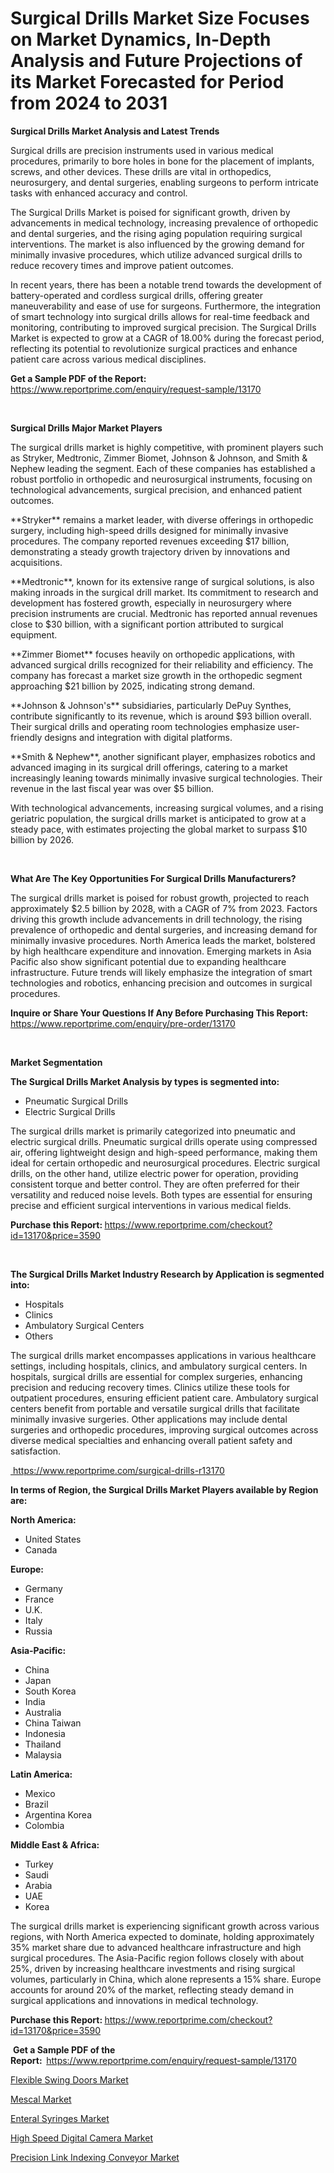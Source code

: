 <p><h1>Surgical Drills Market Size Focuses on Market Dynamics, In-Depth Analysis and Future Projections of its Market Forecasted for Period from 2024 to 2031</h1></p><p><strong>Surgical Drills Market Analysis and Latest Trends</strong></p>
<p><p>Surgical drills are precision instruments used in various medical procedures, primarily to bore holes in bone for the placement of implants, screws, and other devices. These drills are vital in orthopedics, neurosurgery, and dental surgeries, enabling surgeons to perform intricate tasks with enhanced accuracy and control.</p><p>The Surgical Drills Market is poised for significant growth, driven by advancements in medical technology, increasing prevalence of orthopedic and dental surgeries, and the rising aging population requiring surgical interventions. The market is also influenced by the growing demand for minimally invasive procedures, which utilize advanced surgical drills to reduce recovery times and improve patient outcomes.</p><p>In recent years, there has been a notable trend towards the development of battery-operated and cordless surgical drills, offering greater maneuverability and ease of use for surgeons. Furthermore, the integration of smart technology into surgical drills allows for real-time feedback and monitoring, contributing to improved surgical precision. The Surgical Drills Market is expected to grow at a CAGR of 18.00% during the forecast period, reflecting its potential to revolutionize surgical practices and enhance patient care across various medical disciplines.</p></p>
<p><strong>Get a Sample PDF of the Report:&nbsp;</strong> <a href="https://www.reportprime.com/enquiry/request-sample/13170">https://www.reportprime.com/enquiry/request-sample/13170</a></p>
<p>&nbsp;</p>
<p><strong>Surgical Drills Major Market Players</strong></p>
<p><p>The surgical drills market is highly competitive, with prominent players such as Stryker, Medtronic, Zimmer Biomet, Johnson & Johnson, and Smith & Nephew leading the segment. Each of these companies has established a robust portfolio in orthopedic and neurosurgical instruments, focusing on technological advancements, surgical precision, and enhanced patient outcomes.</p><p>**Stryker** remains a market leader, with diverse offerings in orthopedic surgery, including high-speed drills designed for minimally invasive procedures. The company reported revenues exceeding $17 billion, demonstrating a steady growth trajectory driven by innovations and acquisitions.</p><p>**Medtronic**, known for its extensive range of surgical solutions, is also making inroads in the surgical drill market. Its commitment to research and development has fostered growth, especially in neurosurgery where precision instruments are crucial. Medtronic has reported annual revenues close to $30 billion, with a significant portion attributed to surgical equipment.</p><p>**Zimmer Biomet** focuses heavily on orthopedic applications, with advanced surgical drills recognized for their reliability and efficiency. The company has forecast a market size growth in the orthopedic segment approaching $21 billion by 2025, indicating strong demand.</p><p>**Johnson & Johnson's** subsidiaries, particularly DePuy Synthes, contribute significantly to its revenue, which is around $93 billion overall. Their surgical drills and operating room technologies emphasize user-friendly designs and integration with digital platforms.</p><p>**Smith & Nephew**, another significant player, emphasizes robotics and advanced imaging in its surgical drill offerings, catering to a market increasingly leaning towards minimally invasive surgical technologies. Their revenue in the last fiscal year was over $5 billion.</p><p>With technological advancements, increasing surgical volumes, and a rising geriatric population, the surgical drills market is anticipated to grow at a steady pace, with estimates projecting the global market to surpass $10 billion by 2026.</p></p>
<p>&nbsp;</p>
<p><strong>What Are The Key Opportunities For Surgical Drills Manufacturers?</strong></p>
<p><p>The surgical drills market is poised for robust growth, projected to reach approximately $2.5 billion by 2028, with a CAGR of 7% from 2023. Factors driving this growth include advancements in drill technology, the rising prevalence of orthopedic and dental surgeries, and increasing demand for minimally invasive procedures. North America leads the market, bolstered by high healthcare expenditure and innovation. Emerging markets in Asia Pacific also show significant potential due to expanding healthcare infrastructure. Future trends will likely emphasize the integration of smart technologies and robotics, enhancing precision and outcomes in surgical procedures.</p></p>
<p><strong>Inquire or Share Your Questions If Any Before Purchasing This Report:</strong> <a href="https://www.reportprime.com/enquiry/pre-order/13170">https://www.reportprime.com/enquiry/pre-order/13170</a></p>
<p>&nbsp;</p>
<p><strong>Market Segmentation</strong></p>
<p><strong>The Surgical Drills Market Analysis by types is segmented into:</strong></p>
<p><ul><li>Pneumatic Surgical Drills</li><li>Electric Surgical Drills</li></ul></p>
<p><p>The surgical drills market is primarily categorized into pneumatic and electric surgical drills. Pneumatic surgical drills operate using compressed air, offering lightweight design and high-speed performance, making them ideal for certain orthopedic and neurosurgical procedures. Electric surgical drills, on the other hand, utilize electric power for operation, providing consistent torque and better control. They are often preferred for their versatility and reduced noise levels. Both types are essential for ensuring precise and efficient surgical interventions in various medical fields.</p></p>
<p><strong>Purchase this Report:&nbsp;</strong><a href="https://www.reportprime.com/checkout?id=13170&price=3590">https://www.reportprime.com/checkout?id=13170&price=3590</a></p>
<p>&nbsp;</p>
<p><strong>The Surgical Drills Market Industry Research by Application is segmented into:</strong></p>
<p><ul><li>Hospitals</li><li>Clinics</li><li>Ambulatory Surgical Centers</li><li>Others</li></ul></p>
<p><p>The surgical drills market encompasses applications in various healthcare settings, including hospitals, clinics, and ambulatory surgical centers. In hospitals, surgical drills are essential for complex surgeries, enhancing precision and reducing recovery times. Clinics utilize these tools for outpatient procedures, ensuring efficient patient care. Ambulatory surgical centers benefit from portable and versatile surgical drills that facilitate minimally invasive surgeries. Other applications may include dental surgeries and orthopedic procedures, improving surgical outcomes across diverse medical specialties and enhancing overall patient safety and satisfaction.</p></p>
<p><a href="https://www.reportprime.com/surgical-drills-r13170">&nbsp;https://www.reportprime.com/surgical-drills-r13170</a></p>
<p><strong>In terms of Region, the Surgical Drills Market Players available by Region are:</strong></p>
<p>
    <p> <strong> North America: </strong>
        <ul>
            <li>United States</li>
            <li>Canada</li>
        </ul>
        </p> 
    <p> <strong> Europe: </strong>
        <ul>
            <li>Germany</li>
            <li>France</li>
            <li>U.K.</li>
            <li>Italy</li>
            <li>Russia</li>
        </ul>
        </p> 
    <p> <strong> Asia-Pacific: </strong>
        <ul>
            <li>China</li>
            <li>Japan</li>
            <li>South Korea</li>
            <li>India</li>
            <li>Australia</li>
            <li>China Taiwan</li>
            <li>Indonesia</li>
            <li>Thailand</li>
            <li>Malaysia</li>
        </ul>
        </p> 
    <p> <strong> Latin America: </strong>
        <ul>
            <li>Mexico</li>
            <li>Brazil</li>
            <li>Argentina Korea</li>
            <li>Colombia</li>
        </ul>
        </p> 
    <p> <strong> Middle East & Africa: </strong>
        <ul>
            <li>Turkey</li>
            <li>Saudi</li>
            <li>Arabia</li>
            <li>UAE</li>
            <li>Korea</li>
        </ul>
    </p>
    </p>
<p><p>The surgical drills market is experiencing significant growth across various regions, with North America expected to dominate, holding approximately 35% market share due to advanced healthcare infrastructure and high surgical procedures. The Asia-Pacific region follows closely with about 25%, driven by increasing healthcare investments and rising surgical volumes, particularly in China, which alone represents a 15% share. Europe accounts for around 20% of the market, reflecting steady demand in surgical applications and innovations in medical technology.</p></p>
<p><strong>Purchase this Report: </strong><a href="https://www.reportprime.com/checkout?id=13170&price=3590">https://www.reportprime.com/checkout?id=13170&price=3590</a></p>
<p>&nbsp;<strong>Get a Sample PDF of the Report:&nbsp;&nbsp;</strong><a href="https://www.reportprime.com/enquiry/request-sample/13170">https://www.reportprime.com/enquiry/request-sample/13170</a></p>
<p><strong></strong></p>
<p><p><a href="https://www.linkedin.com/pulse/global-flexible-swing-doors-market-product-type-application-region-p5noc?trackingId=Z9g20RHgS9eWakiJ58FPCg%3D%3D">Flexible Swing Doors Market</a></p><p><a href="https://issuu.com/reportprime-2/docs/mescal-market-size-2030.pptx_801f8db80f3997">Mescal Market</a></p><p><a href="https://github.com/tamvrosiya/Market-Research-Report-List-5/blob/main/enteral-syringes-market.md">Enteral Syringes Market</a></p><p><a href="https://medium.com/@williambatz78/high-speed-digital-camera-market-size-share-competitive-landscape-and-trend-analysis-report-by-8c63081a560f">High Speed Digital Camera Market</a></p><p><a href="https://issuu.com/reportprime-2/docs/precision-link-indexing-conveyor-ma_e2f2a27e12d28c">Precision Link Indexing Conveyor Market</a></p></p>